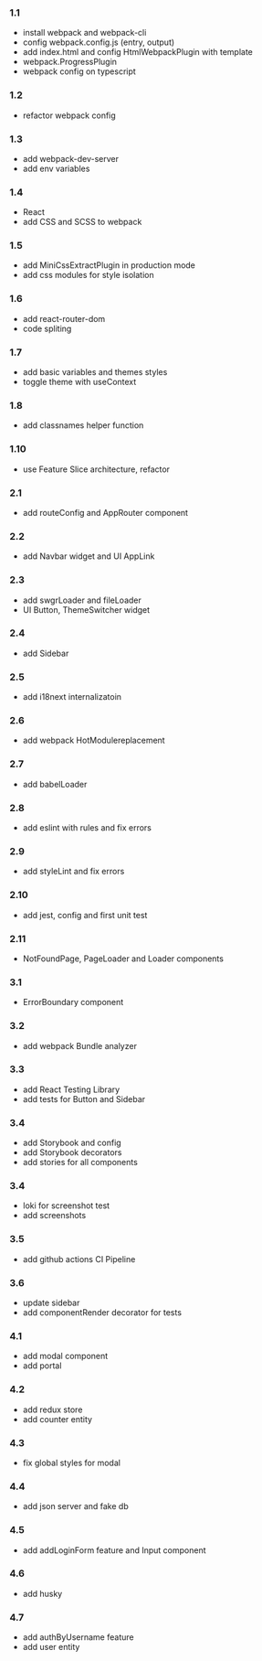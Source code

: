 ### 1.1

- install webpack and webpack-cli
- config webpack.config.js (entry, output)
- add index.html and config HtmlWebpackPlugin with template
- webpack.ProgressPlugin
- webpack config on typescript

### 1.2

- refactor webpack config

### 1.3

- add webpack-dev-server
- add env variables

### 1.4

- React
- add CSS and SCSS to webpack

### 1.5

- add MiniCssExtractPlugin in production mode
- add css modules for style isolation

### 1.6

- add react-router-dom
- code spliting

### 1.7

- add basic variables and themes styles
- toggle theme with useContext

### 1.8

- add classnames helper function

### 1.10

- use Feature Slice architecture, refactor

### 2.1

- add routeConfig and AppRouter component

### 2.2

- add Navbar widget and UI AppLink

### 2.3

- add swgrLoader and fileLoader
- UI Button, ThemeSwitcher widget

### 2.4

- add Sidebar

### 2.5

- add i18next internalizatoin

### 2.6

- add webpack HotModulereplacement

### 2.7

- add babelLoader

### 2.8

- add eslint with rules and fix errors

### 2.9

- add styleLint and fix errors

### 2.10

- add jest, config and first unit test

### 2.11

- NotFoundPage, PageLoader and Loader components

### 3.1

- ErrorBoundary component

### 3.2

- add webpack Bundle analyzer

### 3.3

- add React Testing Library
- add tests for Button and Sidebar

### 3.4

- add Storybook and config
- add Storybook decorators
- add stories for all components

### 3.4

- loki for screenshot test
- add screenshots

### 3.5

- add github actions CI Pipeline

### 3.6

- update sidebar
- add componentRender decorator for tests

### 4.1

- add modal component
- add portal

### 4.2

- add redux store
- add counter entity

### 4.3

- fix global styles for modal

### 4.4

- add json server and fake db

### 4.5

- add addLoginForm feature and Input component

### 4.6

- add husky

### 4.7

- add authByUsername feature
- add user entity
